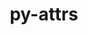 ---
title: "py-attrs"
layout: cache
categories: [package, develop-2024-03-03]
meta: {"versions": ["23.1.0"], "compilers": ["apple-clang@=15.0.0", "gcc@=11.1.0", "gcc@=11.4.0", "gcc@=7.3.1", "gcc@=7.5.0", "gcc@=9.4.0", "oneapi@=2024.0.0"], "oss": ["amzn2", "ubuntu18.04", "ubuntu20.04", "ubuntu22.04", "ventura"], "platforms": ["darwin", "linux"], "targets": ["aarch64", "neoverse_n1", "neoverse_v1", "neoverse_v2", "ppc64le", "x86_64_v3"], "stacks": ["aws-isc", "aws-isc-aarch64", "data-vis-sdk", "e4s", "e4s-neoverse-v2", "e4s-neoverse_v1", "e4s-oneapi", "e4s-power", "ml-darwin-aarch64-mps", "ml-linux-x86_64-cpu", "ml-linux-x86_64-cuda", "ml-linux-x86_64-rocm", "radiuss", "root"], "num_specs": 20, "num_specs_by_stack": {"root": 20, "ml-darwin-aarch64-mps": 1, "aws-isc-aarch64": 2, "aws-isc": 1, "radiuss": 2, "e4s-power": 2, "data-vis-sdk": 2, "e4s-neoverse_v1": 2, "e4s-neoverse-v2": 2, "e4s": 3, "ml-linux-x86_64-cuda": 1, "ml-linux-x86_64-cpu": 1, "ml-linux-x86_64-rocm": 1, "e4s-oneapi": 2}}
spec_details: [{"hash": "vo7acoi7eqwwxsi55767wxn72i3fbayr", "compiler": "apple-clang@=15.0.0", "versions": ["23.1.0"], "os": "ventura", "platform": "darwin", "target": "aarch64", "variants": ["build_system=python_pip"], "stacks": ["root", "ml-darwin-aarch64-mps"], "size": "-", "tarball": "https://binaries.spack.io/develop-2024-03-03/build_cache/darwin-ventura-aarch64/apple-clang-15.0.0/py-attrs-23.1.0/darwin-ventura-aarch64-apple-clang-15.0.0-py-attrs-23.1.0-vo7acoi7eqwwxsi55767wxn72i3fbayr.spack"}, {"hash": "k7jacucwhvuqsnwhasrfrqpcbpmefjga", "compiler": "gcc@=7.3.1", "versions": ["23.1.0"], "os": "amzn2", "platform": "linux", "target": "aarch64", "variants": ["build_system=python_pip"], "stacks": ["root", "aws-isc-aarch64"], "size": "-", "tarball": "https://binaries.spack.io/develop-2024-03-03/build_cache/linux-amzn2-aarch64/gcc-7.3.1/py-attrs-23.1.0/linux-amzn2-aarch64-gcc-7.3.1-py-attrs-23.1.0-k7jacucwhvuqsnwhasrfrqpcbpmefjga.spack"}, {"hash": "sgj4gb4zcpkbvzzf54qumjblkzr7nx2l", "compiler": "gcc@=7.3.1", "versions": ["23.1.0"], "os": "amzn2", "platform": "linux", "target": "neoverse_n1", "variants": ["build_system=python_pip"], "stacks": ["root", "aws-isc-aarch64"], "size": "-", "tarball": "https://binaries.spack.io/develop-2024-03-03/build_cache/linux-amzn2-neoverse_n1/gcc-7.3.1/py-attrs-23.1.0/linux-amzn2-neoverse_n1-gcc-7.3.1-py-attrs-23.1.0-sgj4gb4zcpkbvzzf54qumjblkzr7nx2l.spack"}, {"hash": "rml454dyvkr5c6gzqvxph3d5hebwpu7s", "compiler": "gcc@=7.3.1", "versions": ["23.1.0"], "os": "amzn2", "platform": "linux", "target": "x86_64_v3", "variants": ["build_system=python_pip"], "stacks": ["root", "aws-isc"], "size": "-", "tarball": "https://binaries.spack.io/develop-2024-03-03/build_cache/linux-amzn2-x86_64_v3/gcc-7.3.1/py-attrs-23.1.0/linux-amzn2-x86_64_v3-gcc-7.3.1-py-attrs-23.1.0-rml454dyvkr5c6gzqvxph3d5hebwpu7s.spack"}, {"hash": "42sbwxslfilwlz3mlk2oot4hn4d2ncwp", "compiler": "gcc@=7.5.0", "versions": ["23.1.0"], "os": "ubuntu18.04", "platform": "linux", "target": "x86_64_v3", "variants": ["build_system=python_pip"], "stacks": ["radiuss", "root"], "size": "-", "tarball": "https://binaries.spack.io/develop-2024-03-03/build_cache/linux-ubuntu18.04-x86_64_v3/gcc-7.5.0/py-attrs-23.1.0/linux-ubuntu18.04-x86_64_v3-gcc-7.5.0-py-attrs-23.1.0-42sbwxslfilwlz3mlk2oot4hn4d2ncwp.spack"}, {"hash": "z4zzj66p3yvt7ipphbx5roveelju73uu", "compiler": "gcc@=7.5.0", "versions": ["23.1.0"], "os": "ubuntu18.04", "platform": "linux", "target": "x86_64_v3", "variants": ["build_system=python_pip"], "stacks": ["radiuss", "root"], "size": "-", "tarball": "https://binaries.spack.io/develop-2024-03-03/build_cache/linux-ubuntu18.04-x86_64_v3/gcc-7.5.0/py-attrs-23.1.0/linux-ubuntu18.04-x86_64_v3-gcc-7.5.0-py-attrs-23.1.0-z4zzj66p3yvt7ipphbx5roveelju73uu.spack"}, {"hash": "xvvr7it25er636y2j5qm4ivnpzkk2tlo", "compiler": "gcc@=9.4.0", "versions": ["23.1.0"], "os": "ubuntu20.04", "platform": "linux", "target": "ppc64le", "variants": ["build_system=python_pip"], "stacks": ["e4s-power", "root"], "size": "-", "tarball": "https://binaries.spack.io/develop-2024-03-03/build_cache/linux-ubuntu20.04-ppc64le/gcc-9.4.0/py-attrs-23.1.0/linux-ubuntu20.04-ppc64le-gcc-9.4.0-py-attrs-23.1.0-xvvr7it25er636y2j5qm4ivnpzkk2tlo.spack"}, {"hash": "fqbyagh74fvrvs4tapz5s2t6dfadbosr", "compiler": "gcc@=9.4.0", "versions": ["23.1.0"], "os": "ubuntu20.04", "platform": "linux", "target": "ppc64le", "variants": ["build_system=python_pip"], "stacks": ["e4s-power", "root"], "size": "-", "tarball": "https://binaries.spack.io/develop-2024-03-03/build_cache/linux-ubuntu20.04-ppc64le/gcc-9.4.0/py-attrs-23.1.0/linux-ubuntu20.04-ppc64le-gcc-9.4.0-py-attrs-23.1.0-fqbyagh74fvrvs4tapz5s2t6dfadbosr.spack"}, {"hash": "u5r3jfboiehpffyfz5lgfixkdijen3eo", "compiler": "gcc@=11.1.0", "versions": ["23.1.0"], "os": "ubuntu20.04", "platform": "linux", "target": "x86_64_v3", "variants": ["build_system=python_pip"], "stacks": ["root", "data-vis-sdk"], "size": "-", "tarball": "https://binaries.spack.io/develop-2024-03-03/build_cache/linux-ubuntu20.04-x86_64_v3/gcc-11.1.0/py-attrs-23.1.0/linux-ubuntu20.04-x86_64_v3-gcc-11.1.0-py-attrs-23.1.0-u5r3jfboiehpffyfz5lgfixkdijen3eo.spack"}, {"hash": "xb5rxeq3xzyhs3n2n5vbe5uawej7ac6w", "compiler": "gcc@=11.1.0", "versions": ["23.1.0"], "os": "ubuntu20.04", "platform": "linux", "target": "x86_64_v3", "variants": ["build_system=python_pip"], "stacks": ["root", "data-vis-sdk"], "size": "-", "tarball": "https://binaries.spack.io/develop-2024-03-03/build_cache/linux-ubuntu20.04-x86_64_v3/gcc-11.1.0/py-attrs-23.1.0/linux-ubuntu20.04-x86_64_v3-gcc-11.1.0-py-attrs-23.1.0-xb5rxeq3xzyhs3n2n5vbe5uawej7ac6w.spack"}, {"hash": "ephh776ithd3wtmvsgubrchtbvg2geyl", "compiler": "gcc@=11.4.0", "versions": ["23.1.0"], "os": "ubuntu22.04", "platform": "linux", "target": "neoverse_v1", "variants": ["build_system=python_pip"], "stacks": ["root", "e4s-neoverse_v1"], "size": "-", "tarball": "https://binaries.spack.io/develop-2024-03-03/build_cache/linux-ubuntu22.04-neoverse_v1/gcc-11.4.0/py-attrs-23.1.0/linux-ubuntu22.04-neoverse_v1-gcc-11.4.0-py-attrs-23.1.0-ephh776ithd3wtmvsgubrchtbvg2geyl.spack"}, {"hash": "t7n7t6l2cig3atcbvdapflg3qtfa4hzr", "compiler": "gcc@=11.4.0", "versions": ["23.1.0"], "os": "ubuntu22.04", "platform": "linux", "target": "neoverse_v1", "variants": ["build_system=python_pip"], "stacks": ["root", "e4s-neoverse_v1"], "size": "-", "tarball": "https://binaries.spack.io/develop-2024-03-03/build_cache/linux-ubuntu22.04-neoverse_v1/gcc-11.4.0/py-attrs-23.1.0/linux-ubuntu22.04-neoverse_v1-gcc-11.4.0-py-attrs-23.1.0-t7n7t6l2cig3atcbvdapflg3qtfa4hzr.spack"}, {"hash": "lxqgh7pt5bipnovakr3ookrglnimg5ap", "compiler": "gcc@=11.4.0", "versions": ["23.1.0"], "os": "ubuntu22.04", "platform": "linux", "target": "neoverse_v2", "variants": ["build_system=python_pip"], "stacks": ["root", "e4s-neoverse-v2"], "size": "-", "tarball": "https://binaries.spack.io/develop-2024-03-03/build_cache/linux-ubuntu22.04-neoverse_v2/gcc-11.4.0/py-attrs-23.1.0/linux-ubuntu22.04-neoverse_v2-gcc-11.4.0-py-attrs-23.1.0-lxqgh7pt5bipnovakr3ookrglnimg5ap.spack"}, {"hash": "bemuqlxstifsuaejmudewjttu7xsyntd", "compiler": "gcc@=11.4.0", "versions": ["23.1.0"], "os": "ubuntu22.04", "platform": "linux", "target": "neoverse_v2", "variants": ["build_system=python_pip"], "stacks": ["root", "e4s-neoverse-v2"], "size": "-", "tarball": "https://binaries.spack.io/develop-2024-03-03/build_cache/linux-ubuntu22.04-neoverse_v2/gcc-11.4.0/py-attrs-23.1.0/linux-ubuntu22.04-neoverse_v2-gcc-11.4.0-py-attrs-23.1.0-bemuqlxstifsuaejmudewjttu7xsyntd.spack"}, {"hash": "phqd2lfguf4x5byvgmgithh3uzoyowaa", "compiler": "gcc@=11.4.0", "versions": ["23.1.0"], "os": "ubuntu22.04", "platform": "linux", "target": "x86_64_v3", "variants": ["build_system=python_pip"], "stacks": ["root", "e4s"], "size": "-", "tarball": "https://binaries.spack.io/develop-2024-03-03/build_cache/linux-ubuntu22.04-x86_64_v3/gcc-11.4.0/py-attrs-23.1.0/linux-ubuntu22.04-x86_64_v3-gcc-11.4.0-py-attrs-23.1.0-phqd2lfguf4x5byvgmgithh3uzoyowaa.spack"}, {"hash": "y4nhe4yoawpdycrtz66x6wkoguxcocc7", "compiler": "gcc@=11.4.0", "versions": ["23.1.0"], "os": "ubuntu22.04", "platform": "linux", "target": "x86_64_v3", "variants": ["build_system=python_pip"], "stacks": ["root", "e4s"], "size": "-", "tarball": "https://binaries.spack.io/develop-2024-03-03/build_cache/linux-ubuntu22.04-x86_64_v3/gcc-11.4.0/py-attrs-23.1.0/linux-ubuntu22.04-x86_64_v3-gcc-11.4.0-py-attrs-23.1.0-y4nhe4yoawpdycrtz66x6wkoguxcocc7.spack"}, {"hash": "4tig5fos4cvc5x6rvarsw55s3dqlip7m", "compiler": "gcc@=11.4.0", "versions": ["23.1.0"], "os": "ubuntu22.04", "platform": "linux", "target": "x86_64_v3", "variants": ["build_system=python_pip"], "stacks": ["root", "e4s"], "size": "-", "tarball": "https://binaries.spack.io/develop-2024-03-03/build_cache/linux-ubuntu22.04-x86_64_v3/gcc-11.4.0/py-attrs-23.1.0/linux-ubuntu22.04-x86_64_v3-gcc-11.4.0-py-attrs-23.1.0-4tig5fos4cvc5x6rvarsw55s3dqlip7m.spack"}, {"hash": "ft7jjlchqqq2bknserb7rrcxbskrlqtp", "compiler": "gcc@=11.4.0", "versions": ["23.1.0"], "os": "ubuntu22.04", "platform": "linux", "target": "x86_64_v3", "variants": ["build_system=python_pip"], "stacks": ["ml-linux-x86_64-cuda", "root", "ml-linux-x86_64-cpu", "ml-linux-x86_64-rocm"], "size": "-", "tarball": "https://binaries.spack.io/develop-2024-03-03/build_cache/linux-ubuntu22.04-x86_64_v3/gcc-11.4.0/py-attrs-23.1.0/linux-ubuntu22.04-x86_64_v3-gcc-11.4.0-py-attrs-23.1.0-ft7jjlchqqq2bknserb7rrcxbskrlqtp.spack"}, {"hash": "d4putcqlitlhr4lnuvs4ale5i6otwbn2", "compiler": "oneapi@=2024.0.0", "versions": ["23.1.0"], "os": "ubuntu22.04", "platform": "linux", "target": "x86_64_v3", "variants": ["build_system=python_pip"], "stacks": ["e4s-oneapi", "root"], "size": "-", "tarball": "https://binaries.spack.io/develop-2024-03-03/build_cache/linux-ubuntu22.04-x86_64_v3/oneapi-2024.0.0/py-attrs-23.1.0/linux-ubuntu22.04-x86_64_v3-oneapi-2024.0.0-py-attrs-23.1.0-d4putcqlitlhr4lnuvs4ale5i6otwbn2.spack"}, {"hash": "7za6scwochtstb6ppxttfy45le5bz6yi", "compiler": "oneapi@=2024.0.0", "versions": ["23.1.0"], "os": "ubuntu22.04", "platform": "linux", "target": "x86_64_v3", "variants": ["build_system=python_pip"], "stacks": ["e4s-oneapi", "root"], "size": "-", "tarball": "https://binaries.spack.io/develop-2024-03-03/build_cache/linux-ubuntu22.04-x86_64_v3/oneapi-2024.0.0/py-attrs-23.1.0/linux-ubuntu22.04-x86_64_v3-oneapi-2024.0.0-py-attrs-23.1.0-7za6scwochtstb6ppxttfy45le5bz6yi.spack"}]
---